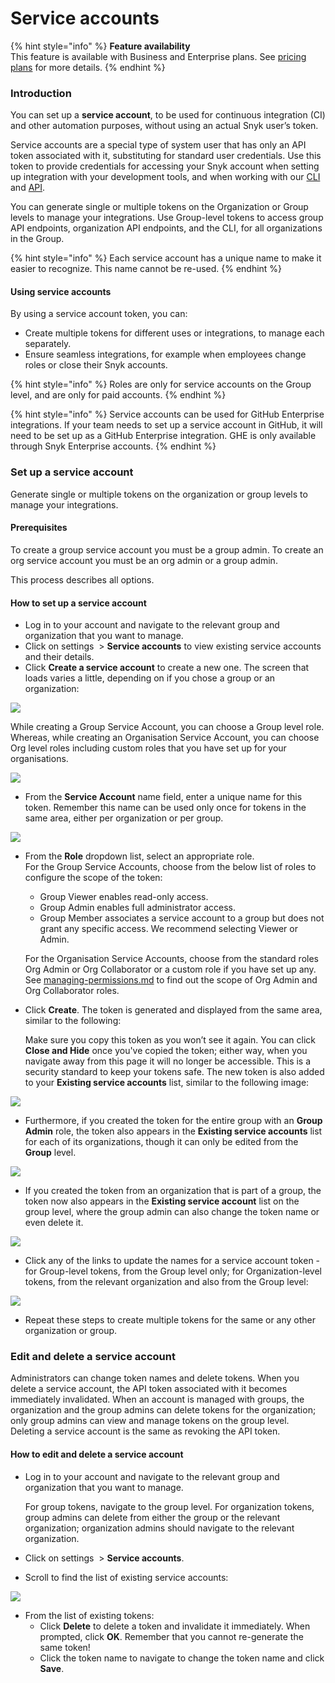 # Service accounts

{% hint style="info" %}
**Feature availability**\
This feature is available with Business and Enterprise plans. See [pricing plans](https://snyk.io/plans/) for more details.
{% endhint %}

### Introduction

You can set up a **service account**, to be used for continuous integration (CI) and other automation purposes, without using an actual Snyk user’s token.

Service accounts are a special type of system user that has only an API token associated with it, substituting for standard user credentials. Use this token to provide credentials for accessing your Snyk account when setting up integration with your development tools, and when working with our [CLI](../../../run-snyk/snyk-cli/) and [API](../../../use-our-api/).

You can generate single or multiple tokens on the Organization or Group levels to manage your integrations. Use Group-level tokens to access group API endpoints, organization API endpoints, and the CLI, for all organizations in the Group.

{% hint style="info" %}
Each service account has a unique name to make it easier to recognize. This name cannot be re-used.
{% endhint %}

#### Using service accounts

By using a service account token, you can:

* Create multiple tokens for different uses or integrations, to manage each separately.
* Ensure seamless integrations, for example when employees change roles or close their Snyk accounts.

{% hint style="info" %}
Roles are only for service accounts on the Group level, and are only for paid accounts.
{% endhint %}

{% hint style="info" %}
Service accounts can be used for GitHub Enterprise integrations. If your team needs to set up a service account in GitHub, it will need to be set up as a GitHub Enterprise integration. GHE is only available through Snyk Enterprise accounts.
{% endhint %}

### Set up a service account

Generate single or multiple tokens on the organization or group levels to manage your integrations.

#### Prerequisites

To create a group service account you must be a group admin. To create an org service account you must be an org admin or a group admin.

This process describes all options.

#### How to set up a service account

* Log in to your account and navigate to the relevant group and organization that you want to manage.
* Click on settings <img src="../../../.gitbook/assets/cog_icon.png" alt="" data-size="line"> > **Service accounts** to view existing service accounts and their details.
* Click **Create a service account** to create a new one. The screen that loads varies a little, depending on if you chose a group or an organization:

![](<../../../.gitbook/assets/Screenshot 2022-07-06 at 12.01.28.png>)

While creating a Group Service Account, you can choose a Group level role. Whereas, while creating an Organisation Service Account, you can choose Org level roles including custom roles that you have set up for your organisations.

![](<../../../.gitbook/assets/Screenshot 2022-07-06 at 12.06.35.png>)

* From the **Service Account** name field, enter a unique name for this token. Remember this name can be used only once for tokens in the same area, either per organization or per group.

![](../../../.gitbook/assets/uuid-01c4cc98-23c9-3cb1-4972-1aa4f83ad98e-en.png)

*   From the **Role** dropdown list, select an appropriate role.\
    For the Group Service Accounts, choose from the below list of roles to configure the scope of the token:

    * Group Viewer enables read-only access.
    * Group Admin enables full administrator access.
    * Group Member associates a service account to a group but does not grant any specific access. We recommend selecting Viewer or Admin.

    For the Organisation Service Accounts, choose from the standard roles Org Admin or Org Collaborator or a custom role if you have set up any. See [managing-permissions.md](../managing-users-and-permissions/managing-permissions.md "mention") to find out the scope of Org Admin and Org Collaborator roles.
*   Click **Create**. The token is generated and displayed from the same area, similar to the following:

    Make sure you copy this token as you won’t see it again. You can click **Close and Hide** once you've copied the token; either way, when you navigate away from this page it will no longer be accessible. This is a security standard to keep your tokens safe. The new token is also added to your **Existing service accounts** list, similar to the following image:

![](<../../../.gitbook/assets/uuid-799b88fc-d1d7-72c9-5ceb-30fb2a8d572e-en (3) (3) (3) (1) (1) (1) (1) (1) (1) (1) (1) (1) (1) (1) (1) (1) (1) (1) (1) (1) (1) (1) (1) (1) (1) (1) (1) (1) (1) (1) (1) (1) (1) (1) (1) (1) (1) (1) (1) (1) (1) (1) (1) (1) (1) (1) (1) (1) (1) (1) ( (16).png>)

* Furthermore, if you created the token for the entire group with an **Group Admin** role, the token also appears in the **Existing service accounts** list for each of its organizations, though it can only be edited from the **Group** level.

![](../../../.gitbook/assets/uuid-1110723e-74e7-3090-3e69-da65f93acfcc-en.png)

* If you created the token from an organization that is part of a group, the token now also appears in the **Existing service account** list on the group level, where the group admin can also change the token name or even delete it.

![](../../../.gitbook/assets/uuid-50563edb-6a75-9f37-2040-cd814fdf9ead-en.png)

* Click any of the links to update the names for a service account token - for Group-level tokens, from the Group level only; for Organization-level tokens, from the relevant organization and also from the Group level:

![](../../../.gitbook/assets/uuid-b34e3d10-bb0c-b608-bc08-12f2bf0a4fc0-en.png)

* Repeat these steps to create multiple tokens for the same or any other organization or group.

### Edit and delete a service account

Administrators can change token names and delete tokens. When you delete a service account, the API token associated with it becomes immediately invalidated. When an account is managed with groups, the organization and the group admins can delete tokens for the organization; only group admins can view and manage tokens on the group level. Deleting a service account is the same as revoking the API token.

#### How to edit and delete a service account

*   Log in to your account and navigate to the relevant group and organization that you want to manage.

    For group tokens, navigate to the group level. For organization tokens, group admins can delete from either the group or the relevant organization; organization admins should navigate to the relevant organization.
* Click on settings <img src="../../../.gitbook/assets/cog_icon.png" alt="" data-size="line"> > **Service accounts**.
* Scroll to find the list of existing service accounts:

![](<../../../.gitbook/assets/uuid-799b88fc-d1d7-72c9-5ceb-30fb2a8d572e-en (3) (3) (3) (1) (1) (1) (1) (1) (1) (1) (1) (1) (1) (1) (1) (1) (1) (1) (1) (1) (1) (1) (1) (1) (1) (1) (1) (1) (1) (1) (1) (1) (1) (1) (1) (1) (1) (1) (1) (1) (1) (1) (1) (1) (1) (1) (1) (1) (1) (1) ( (19).png>)

* From the list of existing tokens:
  * Click **Delete** to delete a token and invalidate it immediately. When prompted, click **OK**. Remember that you cannot re-generate the same token!
  * Click the token name to navigate to change the token name and click **Save**.
